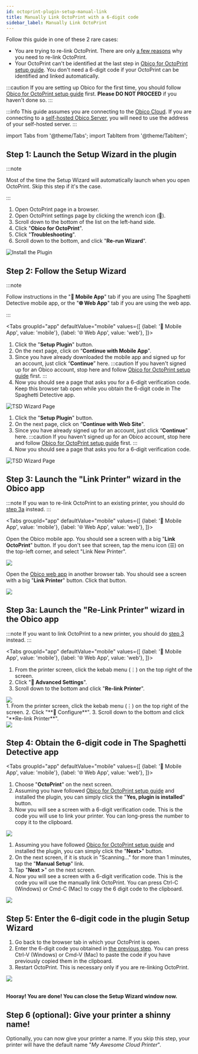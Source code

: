 ```yaml
---
id: octoprint-plugin-setup-manual-link
title: Manually Link OctoPrint with a 6-digit code
sidebar_label: Manually Link OctoPrint
---
```


Follow this guide in one of these 2 rare cases:

* You are trying to re-link OctoPrint. There are only [a few reasons](/docs/user-guides/relink-octoprint/) why you need to re-link OctoPrint.
* Your OctoPrint can't be identified at the last step in [Obico for OctoPrint setup guide](/docs/user-guides/octoprint-plugin-setup/). You don't need a 6-digit code if your OctoPrint can be identified and linked automatically.

:::caution
If you are setting up Obico for the first time, you should follow [Obico for OctoPrint setup guide](/docs/user-guides/octoprint-plugin-setup) first. **Please DO NOT PROCEED** if you haven't done so.
:::


:::info
This guide assumes you are connecting to the [Obico Cloud](https://app.obico.io). If you are connecting to a [self-hosted Obico Server](/docs/server-guides/), you will need to use the address of your self-hosted server.
:::


import Tabs from '@theme/Tabs';
import TabItem from '@theme/TabItem';

## Step 1: Launch the Setup Wizard in the plugin

:::note

Most of the time the Setup Wizard will automatically launch when you open OctoPrint. Skip this step if it's the case.

:::

1. Open OctoPrint page in a browser.
1. Open OctoPrint settings page by clicking the wrench icon (**🔧**).
1. Scroll down to the bottom of the list on the left-hand side.
1. Click "**Obico for OctoPrint**".
1. Click "**Troubleshooting**".
1. Scroll down to the bottom, and click "**Re-run Wizard**".

![Install the Plugin](/img/user-guides/setupguide/tsd-plugin-rerun-wizard.gif)

## Step 2: Follow the Setup Wizard

:::note

Follow instructions in the "**📱  Mobile App**" tab if you are using The Spaghetti Detective mobile app, or the "**🌐  Web App**" tab if you are using the web app.

:::

<Tabs
  groupId="app"
  defaultValue="mobile"
  values={[
    {label: '📱  Mobile App', value: 'mobile'},
    {label: '🌐  Web App', value: 'web'},
  ]}>
  <TabItem value="mobile">

1. Click the "**Setup Plugin**" button.
1. On the next page, click on “**Continue with Mobile App**".
1. Since you have already downloaded the mobile app and signed up for an account, just click “**Continue**” here.
  :::caution
  If you haven't signed up for an Obico account, stop here and follow [Obico for OctoPrint setup guide](/docs/user-guides/octoprint-plugin-setup) first.
  :::
1. Now you should see a page that asks you for a 6-digit verification code. Keep this browser tab open while you obtain the 6-digit code in The Spaghetti Detective app.

![TSD Wizard Page](/img/user-guides/setupguide/octoprint-plugin-verification-code.png)

  </TabItem>
  <TabItem value="web">

1. Click the "**Setup Plugin**" button.
1. On the next page, click on “**Continue with Web Site**".
1. Since you have already signed up for an account, just click “**Continue**” here.
  :::caution
  If you haven't signed up for an Obico account, stop here and follow [Obico for OctoPrint setup guide](/docs/user-guides/octoprint-plugin-setup) first.
  :::
1. Now you should see a page that asks you for a 6-digit verification code.

![TSD Wizard Page](/img/user-guides/setupguide/octoprint-plugin-verification-code.png)

  </TabItem>
</Tabs>

## Step 3: Launch the "Link Printer" wizard in the Obico app

:::note
If you wan to re-link OctoPrint to an existing printer, you should do [step 3a](#step-3a-launch-the-re-link-printer-wizard-in-the-obico-app) instead.
:::

<Tabs
  groupId="app"
  defaultValue="mobile"
  values={[
    {label: '📱  Mobile App', value: 'mobile'},
    {label: '🌐  Web App', value: 'web'},
  ]}>
  <TabItem value="mobile">

Open the Obico mobile app. You should see a screen with a big "**Link OctoPrint**" button. If you don't see that screen, tap the menu icon (☰) on the top-left corner, and select "Link New Printer".

<div style={{display: "flex", justifyContent: "center"}}><img src="/img/user-guides/setupguide/launch-manual-link-mobile.jpg" /></div>

  </TabItem>
  <TabItem value="web">

Open the [Obico web app](https://app.obico.io/) in another browser tab. You should see a screen with a big "**Link Printer**" button.  Click that button.

<div style={{display: "flex", justifyContent: "center"}}><img src="/img/user-guides/setupguide/launch-manual-link-web.jpg" /></div>

  </TabItem>
</Tabs>

## Step 3a: Launch the "Re-Link Printer" wizard in the Obico app

:::note
If you want to link OctoPrint to a new printer, you should do [step 3](#step-3-launch-the-link-printer-wizard-in-the-obico-app) instead.
:::

<Tabs
  groupId="app"
  defaultValue="mobile"
  values={[
    {label: '📱  Mobile App', value: 'mobile'},
    {label: '🌐  Web App', value: 'web'},
  ]}>
  <TabItem value="mobile">

1. From the printer screen, click the kebab menu (⋮) on the top right of the screen.
2. Click "**🔧 Advanced Settings**".
3. Scroll down to the bottom and click "**Re-link Printer**".

<div style={{display: "flex", justifyContent: "center"}}><img src="/img/user-guides/setupguide/launch-relink-wizard-mobile.gif" /></div>

  </TabItem>
  <TabItem value="web">
1. From the printer screen, click the kebab menu (⋮) on the top right of the screen.
2. Click "**🔧 Configure**".
3. Scroll down to the bottom and click "**Re-link Printer**".

<div style={{display: "flex", justifyContent: "center"}}><img src="/img/user-guides/setupguide/launch-relink-wizard-web.gif" /></div>

  </TabItem>
</Tabs>


## Step 4: Obtain the 6-digit code in The Spaghetti Detective app

<Tabs
  groupId="app"
  defaultValue="mobile"
  values={[
    {label: '📱  Mobile App', value: 'mobile'},
    {label: '🌐  Web App', value: 'web'},
  ]}>
  <TabItem value="mobile">

1. Choose "**OctoPrint**" on the next screen.
1. Assuming you have followed [Obico for OctoPrint setup guide](/docs/user-guides/octoprint-plugin-setup/) and installed the plugin, you can simply click the "**Yes, plugin is installed**" button.
1. Now you will see a screen with a 6-digit verification code. This is the code you will use to link your printer. You can long-press the number to copy it to the clipboard.

<div style={{display: "flex", justifyContent: "center"}}><img src="/img/user-guides/setupguide/klipper-verification-code-mobile.jpg" /></div>

  </TabItem>

  <TabItem value="web">

1. Assuming you have followed [Obico for OctoPrint setup guide](/docs/user-guides/octoprint-plugin-setup/) and installed the plugin, you can simply click the "**Next>**" button.
1. On the next screen, if it is stuck in "Scanning..." for more than 1 minutes, tap the "**Manual Setup**" link.
1. Tap "**Next >**" on the next screen.
1. Now you will see a screen with a 6-digit verification code. This is the code you will use the manually link OctoPrint. You can press Ctrl-C (Windows) or Cmd-C (Mac) to copy the 6 digit code to the clipboard.

<div style={{display: "flex", justifyContent: "center"}}><img src="/img/user-guides/setupguide/manual-link-web.gif" /></div>

  </TabItem>
</Tabs>

## Step 5: Enter the 6-digit code in the plugin Setup Wizard

1. Go back to the browser tab in which your OctoPrint is open.
1. Enter the 6-digit code you obtained in [the previous step](#step-3-link-octoprint-to-your-the-spaghetti-detective-account). You can press Ctrl-V (Windows) or Cmd-V (Mac) to paste the code if you have previously copied them in the clipboard.
1. Restart OctoPrint. This is necessary only if you are re-linking OctoPrint.

<div style={{display: "flex", justifyContent: "center"}}><img src="/img/user-guides/setupguide/tsd-plugin-code-success.gif" /></div>
<br />

**Hooray! You are done! You can close the Setup Wizard window now.**

## Step 6 (optional): Give your printer a shinny name!

Optionally, you can now give your printer a name. If you skip this step, your printer will have the default name "*My Awesome Cloud Printer*".

<b />

